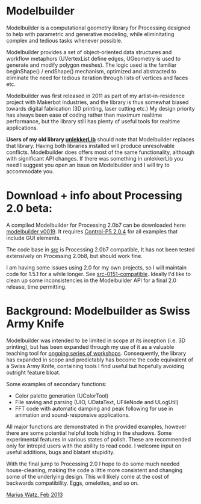 Modelbuilder
============

Modelbuilder is a computational geometry library for Processing designed to help with parametric and generative modeling, while eliminitating complex and tedious tasks whenever possible. 

Modelbuilder provides a set of object-oriented data structures and workflow metaphors (UVertexList define edges, UGeometry is used to generate and modify polygon meshes). The logic used is the familiar beginShape() / endShape() mechanism, optimized and abstracted to eliminate the need for tedious iteration through lists of vertices and faces etc.  

Modelbuilder was first released in 2011 as part of my artist-in-residence project with Makerbot Industries, and the library is thus somewhat biased towards digital fabrication (3D printing, laser cutting etc.) My design priority has always been ease of coding rather than maximum realtime performance, but the library still has plenty of useful tools for realtime applications. 

**Users of my old library [unlekkerLib](http://workshop.evolutionzone.com/unlekkerlib/)** should note that Modelbuilder replaces that library. Having both libraries installed will produce unresolvable conflicts. Modelbuilder does offers most of the same functionality, although with significant API changes. If there was something in unlekkerLib you need I suggest you open an issue on Modelbuilder and I will try to accommodate you.

Download + info about Processing 2.0 beta:
======================

A compiled Modelbuilder for Processing 2.0b7 can be downloaded here: [modelbuilder v0019](https://github.com/mariuswatz/modelbuilder/blob/master/exported/modelbuilder0019-2.0b7.zip). It requires [Control-P5 2.0.4](http://www.sojamo.de/libraries/controlP5/) for all examples that include GUI elements.

The code base in [src](https://github.com/mariuswatz/modelbuilder/tree/master/src) is Processing 2.0b7 compatible,  It has not been tested extensively on Processing 2.0b8, but should work fine. 

I am having some issues using 2.0 for my own projects, so I will maintain code for 1.5.1 for a while longer. See [src-0151-compatible](https://github.com/mariuswatz/modelbuilder/tree/master/src-0151-compatible). Ideally I'd like to clean up some inconsistencies in the Modelbuilder API for a final 2.0 release, time permitting.

Background: Modelbuilder as Swiss Army Knife
======================
Modelbuilder was intended to be limited in scope at its inception (i.e. 3D printing), but has been expanded through my use of it as a valuable teaching tool for [ongoing series of workshops](http://workshop.evolutionzone.com/workshops-in-new-york/). Consequently, the library has expanded in scope and predictably has become the code equivalent of a Swiss Army Knife, containing tools I find useful but hopefully avoiding outright feature bloat.

Some examples of secondary functions:

- Color palette generation (UColorTool)
- File saving and parsing (UIO, UDataText, UFileNode and ULogUtil)
- FFT code with automatic damping and peak following for use in animation and sound-responsive applications.

All major functions are demonstrated in the provided examples, however there are some potential helpful tools hiding in the shadows. Some experimental features in various states of polish. These are recommended only for intrepid users with the ability to read code. I welcome input on useful additions, bugs and blatant stupidity.

With the final jump to Processing 2.0 I hope to do some much needed house-cleaning, making the code a little more consistent and changing some of the underlying design. This will likely come at the cost of backwards compatibility. Eggs, omelettes, and so on.

[Marius Watz, Feb 2013](http://www.mariuswatz.com/)
